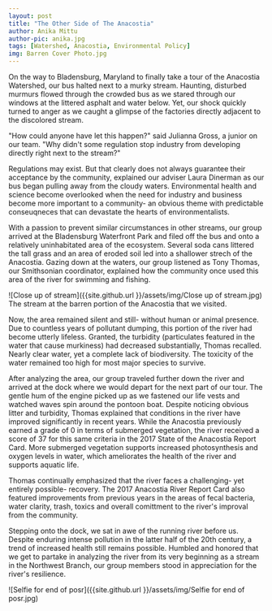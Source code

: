```yaml
---
layout: post
title: "The Other Side of The Anacostia"
author: Anika Mittu
author-pic: anika.jpg
tags: [Watershed, Anacostia, Environmental Policy]
img: Barren Cover Photo.jpg
---
```


On the way to Bladensburg, Maryland to finally take a tour of the Anacostia Watershed, our bus halted next to a murky stream. Haunting, disturbed murmurs flowed through the crowded bus as we stared through our windows at the littered asphalt and water below. Yet, our shock quickly turned to anger as we caught a glimpse of the factories directly adjacent to the discolored stream. 

"How could anyone have let this happen?" said Julianna Gross, a junior on our team. "Why didn't some regulation stop industry from developing directly right next to the stream?" 

Regulations may exist. But that clearly does not always guarantee their acceptance by the community, explained our adviser Laura Dinerman as our bus began pulling away from the cloudy waters. Environmental health and science become overlooked when the need for industry and business become more important to a community- an obvious theme with predictable conseuqneces that can devastate the hearts of environmentalists. 

With a passion to prevent similar circumstances in other streams, our group arrived at the Bladensburg Waterfront Park and filed off the bus and onto a relatively uninhabitated area of the ecosystem. Several soda cans littered the tall grass and an area of eroded soil led into a shallower strech of the Anacostia. Gazing down at the waters, our group listened as Tony Thomas, our Smithsonian coordinator, explained how the community once used this area of the river for swimming and fishing. 

![Close up of stream]({{site.github.url }}/assets/img/Close up of stream.jpg)
The stream at the barren portion of the Anacostia that we visited.

Now, the area remained silent and still- without human or animal presence. Due to countless years of pollutant dumping, this portion of the river had become utterly lifeless. Granted, the turbidity (particulates featured in the water that cause murkiness) had decreased substantially, Thomas recalled. Nearly clear water, yet a complete lack of biodiversity. The toxicity of the water remained too high for most major species to survive. 

After analyzing the area, our group traveled further down the river and arrived at the dock where we would depart for the next part of our tour. The gentle hum of the engine picked up as we fastened our life vests and watched waves spin around the pontoon boat. Despite noticing obvious litter and turbidity, Thomas explained that conditions in the river have improved significantly in recent years. While the Anacostia previously earned a grade of 0 in terms of submerged vegetation, the river received a score of 37 for this same criteria in the 2017 State of the Anacostia Report Card. More submerged vegetation supports increased photosynthesis and oxygen levels in water, which ameliorates the health of the river and supports aquatic life.

Thomas continually emphasized that the river faces a challenging- yet entirely possible- recovery. The 2017 Anacostia River Report Card also featured improvements from previous years in the areas of fecal bacteria, water clarity, trash, toxics and overall comittment to the river's improval from the community. 

Stepping onto the dock, we sat in awe of the running river before us. Despite enduring intense pollution in the latter half of the 20th century, a trend of increased health still remains possible. Humbled and honored that we get to partake in analyzing the river from its very beginning as a stream in the Northwest Branch, our group members stood in appreciation for the river's resilience. 

![Selfie for end of posr]({{site.github.url }}/assets/img/Selfie for end of posr.jpg)

